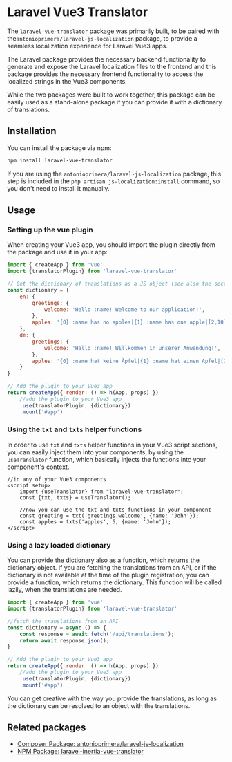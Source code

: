 # Laravel Vue3 Translator

The `laravel-vue-translator` package was primarily built, to be paired with the`antonioprimera/laravel-js-localization`
package, to provide a seamless localization experience for Laravel Vue3 apps.

The Laravel package provides the necessary backend functionality to generate and expose the Laravel localization files
to the frontend and this package provides the necessary frontend functionality to access the localized strings in
the Vue3 components.

While the two packages were built to work together, this package can be easily used as a stand-alone package
if you can provide it with a dictionary of translations.

## Installation

You can install the package via npm:

```bash
npm install laravel-vue-translator
```

If you are using the `antonioprimera/laravel-js-localization` package, this step is included in the
`php artisan js-localization:install` command, so you don't need to install it manually.

## Usage

### Setting up the vue plugin

When creating your Vue3 app, you should import the plugin directly from the package and use it in your app:

```js
import { createApp } from 'vue'
import {translatorPlugin} from 'laravel-vue-translator'

// Get the dictionary of translations as a JS object (see also the section about lazy loading dictionaries)
const dictionary = {
    en: {
		greetings: {
			welcome: 'Hello :name! Welcome to our application!',
        },
        apples: '{0} :name has no apples|{1} :name has one apple|[2,10] :name has :count apples|[11,*] :name has too many apples!',
    },
    de: {
        greetings: {
            welcome: 'Hallo :name! Willkommen in unserer Anwendung!',
        },
        apples: '{0} :name hat keine Äpfel|{1} :name hat einen Apfel|[2,10] :name hat :count Äpfel|[11,*] :name hat zu viele Äpfel!',
    }
}

// Add the plugin to your Vue3 app
return createApp({ render: () => h(App, props) })
    //add the plugin to your Vue3 app
    .use(translatorPlugin, {dictionary})
    .mount('#app')
```

### Using the `txt` and `txts` helper functions

In order to use `txt` and `txts` helper functions in your Vue3 script sections, you can easily inject them into your
components, by using the `useTranslator` function, which basically injects the functions into your component's context.

```vue
//in any of your Vue3 components
<script setup>
    import {useTranslator} from "laravel-vue-translator";
    const {txt, txts} = useTranslator();

    //now you can use the txt and txts functions in your component
    const greeting = txt('greetings.welcome', {name: 'John'});
    const apples = txts('apples', 5, {name: 'John'});
</script>
```

### Using a lazy loaded dictionary

You can provide the dictionary also as a function, which returns the dictionary object. If you are fetching the
translations from an API, or if the dictionary is not available at the time of the plugin registration, you can
provide a function, which returns the dictionary. This function will be called lazily, when the translations are needed.

```js
import { createApp } from 'vue'
import {translatorPlugin} from 'laravel-vue-translator'

//fetch the translations from an API
const dictionary = async () => {
    const response = await fetch('/api/translations');
    return await response.json();
}

// Add the plugin to your Vue3 app
return createApp({ render: () => h(App, props) })
    //add the plugin to your Vue3 app
    .use(translatorPlugin, {dictionary})
    .mount('#app')
```

You can get creative with the way you provide the translations, as long as the dictionary can be resolved to an object
with the translations.

## Related packages

- [Composer Package: antonioprimera/laravel-js-localization](https://packagist.org/packages/antonioprimera/laravel-js-localization)
- [NPM Package: laravel-inertia-vue-translator](https://www.npmjs.com/package/laravel-inertia-vue-translator)
